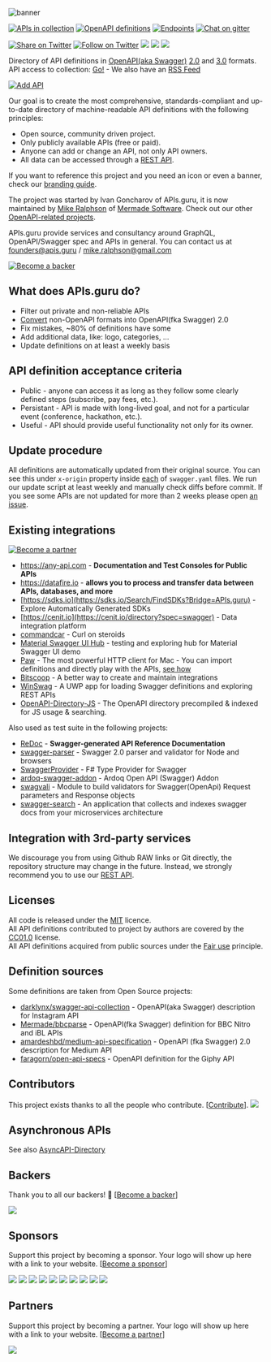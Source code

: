 


![banner]

[![APIs in collection][numApis-image]][apisDir-link]
[![OpenAPI definitions][numSpecs-image]][apisDir-link]
[![Endpoints][endpoints-image]][apisDir-link]
[![Chat on gitter][gitter-image]][gitter-link]

[![Share on Twitter][twitter-image]][twitter-link]
[![Follow on Twitter][twitterFollow-image]][twitterFollow-link]
<a href="#backers" alt="sponsors on Open Collective"><img src="https://opencollective.com/openapi-directory/backers/badge.svg" /></a> <a href="#sponsors" alt="Sponsors on Open Collective"><img src="https://opencollective.com/openapi-directory/sponsors/badge.svg" /></a> <a href="#partners" alt="Partners on Open Collective"><img src="https://opencollective.com/openapi-directory/partner/badge.svg" /></a>

Directory of API definitions in [OpenAPI(aka Swagger)](https://openapis.org) [2.0](https://github.com/OAI/OpenAPI-Specification/blob/master/versions/2.0.md) and [3.0](https://github.com/OAI/OpenAPI-Specification/blob/master/versions/3.0.0.md) formats.<BR>
API access to collection: [Go!][apiDoc-link] - We also have an [RSS Feed](http://api.apis.guru/v2/list.rss)

[![Add API][addAPI-image]][addAPI-link]

Our goal is to create the most comprehensive, standards-compliant and up-to-date directory of machine-readable API definitions with the following principles:
- Open source, community driven project.
- Only publicly available APIs (free or paid).
- Anyone can add or change an API, not only API owners.
- All data can be accessed through a [REST API][apiDoc-link].

If you want to reference this project and you need an icon or even a banner, check our [branding guide](https://github.com/APIs-guru/branding).

The project was started by Ivan Goncharov of APIs.guru, it is now maintained by [Mike Ralphson](https://github.com/MikeRalphson) of [Mermade Software](https://github.com/mermade). Check out our other [OpenAPI-related projects](https://github.com/search?q=org%3AMermade+openapi).

APIs.guru provide services and consultancy around GraphQL, OpenAPI/Swagger spec and APIs in general.
You can contact us at founders@apis.guru / mike.ralphson@gmail.com

[![Become a backer](https://opencollective.com/openapi-directory/tiers/backer.svg?avatarHeight=36&width=600)](https://opencollective.com/openapi-directory)

What does APIs.guru do?
--------------------------
* Filter out private and non-reliable APIs
* [Convert](https://github.com/lucybot/api-spec-converter) non-OpenAPI formats into OpenAPI(fka Swagger) 2.0
* Fix mistakes, ~80% of definitions have some
* Add additional data, like: logo, categories, …
* Update definitions on at least a weekly basis

API definition acceptance criteria
----------------------------------
* Public - anyone can access it as long as they follow some clearly defined steps (subscribe, pay fees, etc.).
* Persistant - API is made with long-lived goal, and not for a particular event (conference, hackathon, etc.).
* Useful - API should provide useful functionality not only for its owner.

Update procedure
--------------------------
All definitions are automatically updated from their original source.
You can see this under `x-origin` property inside [each](https://github.com/APIs-guru/openapi-directory/search?utf8=%E2%9C%93&q=x-origin+filename%3Aswagger.yaml) of `swagger.yaml` files.
We run our update script at least weekly and manually check diffs before commit.
If you see some APIs are not updated for more than 2 weeks please open [an issue](https://github.com/APIs-guru/openapi-directory/issues/new).

Existing integrations
--------------------------

[![Become a partner](https://opencollective.com/openapi-directory/tiers/partner.svg?avatarHeight=36&width=600)](https://opencollective.com/openapi-directory)

 - https://any-api.com - **Documentation and Test Consoles for Public APIs**
 - https://datafire.io - **allows you to process and transfer data between APIs, databases, and more**
 - [https://sdks.io](https://sdks.io/Search/FindSDKs?Bridge=APIs.guru) - Explore Automatically Generated SDKs
 - [https://cenit.io](https://cenit.io/directory?spec=swagger) - Data integration platform
 - [commandcar](https://github.com/tikalk/commandcar#installing-from-api-models) - Curl on steroids
 - [Material Swagger UI Hub](https://darosh.github.io/angular-swagger-ui-material/hub/) - testing and exploring hub for Material Swagger UI demo
 - [Paw](https://luckymarmot.com/paw) - The most powerful HTTP client for Mac - You can import definitions and directly play with the APIs, [see how](https://luckymarmot.com/paw/doc/examples/search-apis)
 - [Bitscoop](https://bitscoop.com/) - A better way to create and maintain integrations
 - [WinSwag](https://github.com/SvenEV/WinSwag) - A UWP app for loading Swagger definitions and exploring REST APIs
 - [OpenAPI-Directory-JS](https://github.com/httptoolkit/openapi-directory-js) - The OpenAPI directory precompiled & indexed for JS usage & searching.

Also used as test suite in the following projects:
 - [ReDoc](https://github.com/Rebilly/ReDoc) - **Swagger-generated API Reference Documentation**
 - [swagger-parser](https://github.com/BigstickCarpet/swagger-parser) - Swagger 2.0 parser and validator for Node and browsers
 - [SwaggerProvider](https://github.com/sergey-tihon/SwaggerProvider) - F# Type Provider for Swagger
 - [ardoq-swagger-addon](https://github.com/ardoq/ardoq-swagger-addon) - Ardoq Open API (Swagger) Addon
 - [swagvali](https://github.com/subeeshcbabu/swagvali/) - Module to build validators for Swagger(OpenApi) Request parameters and Response objects
 - [swagger-search](https://github.com/IG-Group/swagger-search) - An application that collects and indexes swagger docs from your microservices architecture


Integration with 3rd-party services
--------------------------
We discourage you from using Github RAW links or Git directly, the repository structure may change in the future.
Instead, we strongly recommend you to use our [REST API][apiDoc-link].

Licenses
--------------------------
All code is released under the [MIT](http://opensource.org/licenses/MIT) licence.<br>
All API definitions contributed to project by authors are covered by the [CC01.0](https://creativecommons.org/publicdomain/zero/1.0/) license.<br>
All API definitions acquired from public sources under the [Fair use](http://en.wikipedia.org/wiki/Fair_use) principle.

Definition sources
--------------------------
Some definitions are taken from Open Source projects:
 - [darklynx/swagger-api-collection](https://github.com/darklynx/swagger-api-collection) - OpenAPI(aka Swagger) description for Instagram API
 - [Mermade/bbcparse](https://github.com/Mermade/bbcparse) - OpenAPI(fka Swagger) definition for BBC Nitro and iBL APIs
 - [amardeshbd/medium-api-specification](https://github.com/amardeshbd/medium-api-specification) - OpenAPI (fka Swagger) 2.0 description for Medium API
 - [faragorn/open-api-specs](https://github.com/faragorn/open-api-specs) - OpenAPI definition for the Giphy API

[banner]: https://apis.guru/branding/banner.svg "APIs.guru"
[twitter-image]: https://img.shields.io/twitter/url/http/APIs.guru.svg?style=social
[twitter-link]: https://twitter.com/intent/tweet?text=http%3A%2F%2FAPIs.guru%20-%20Wikipedia%20for%20%23Web%20%23APIs%20by%20@APIs_guru%20pic.twitter.com/UhlhbMw1NP
[twitterFollow-image]: https://img.shields.io/twitter/follow/APIs_guru.svg?style=social
[twitterFollow-link]: https://twitter.com/intent/follow?screen_name=APIs_guru
[gitter-image]: https://img.shields.io/gitter/room/APIs-guru/api-models.svg
[gitter-link]: https://gitter.im/APIs-guru/api-models
[numApis-image]: https://api.apis.guru/badges/apis_in_collection.svg
[numSpecs-image]: https://api.apis.guru/badges/openapi_specs.svg
[endpoints-image]: https://api.apis.guru/badges/endpoints.svg
[apisDir-link]: ./APIs
[addAPI-image]: https://cloud.githubusercontent.com/assets/8336157/15861614/7e31511a-2cd5-11e6-8b79-38ad0f61e598.png
[addAPI-link]: https://apis.guru/add-api/
[apiDoc-link]: https://apis.guru/api-doc/

## Contributors

This project exists thanks to all the people who contribute. [[Contribute](CONTRIBUTING.md)].
<a href="https://github.com/APIs-guru/openapi-directory/graphs/contributors"><img src="https://opencollective.com/openapi-directory/contributors.svg?width=890&button=false" /></a>

## Asynchronous APIs

See also [AsyncAPI-Directory](https://github.com/APIs-guru/asyncapi-directory)

## Backers

Thank you to all our backers! 🙏 [[Become a backer](https://opencollective.com/openapi-directory#backer)]

<a href="https://opencollective.com/openapi-directory#backers" target="_blank"><img src="https://opencollective.com/openapi-directory/backers.svg?width=890"></a>


## Sponsors

Support this project by becoming a sponsor. Your logo will show up here with a link to your website. [[Become a sponsor](https://opencollective.com/openapi-directory#sponsor)]

<a href="https://opencollective.com/openapi-directory/sponsor/0/website" target="_blank"><img src="https://opencollective.com/openapi-directory/sponsor/0/avatar.svg"></a>
<a href="https://opencollective.com/openapi-directory/sponsor/1/website" target="_blank"><img src="https://opencollective.com/openapi-directory/sponsor/1/avatar.svg"></a>
<a href="https://opencollective.com/openapi-directory/sponsor/2/website" target="_blank"><img src="https://opencollective.com/openapi-directory/sponsor/2/avatar.svg"></a>
<a href="https://opencollective.com/openapi-directory/sponsor/3/website" target="_blank"><img src="https://opencollective.com/openapi-directory/sponsor/3/avatar.svg"></a>
<a href="https://opencollective.com/openapi-directory/sponsor/4/website" target="_blank"><img src="https://opencollective.com/openapi-directory/sponsor/4/avatar.svg"></a>
<a href="https://opencollective.com/openapi-directory/sponsor/5/website" target="_blank"><img src="https://opencollective.com/openapi-directory/sponsor/5/avatar.svg"></a>
<a href="https://opencollective.com/openapi-directory/sponsor/6/website" target="_blank"><img src="https://opencollective.com/openapi-directory/sponsor/6/avatar.svg"></a>
<a href="https://opencollective.com/openapi-directory/sponsor/7/website" target="_blank"><img src="https://opencollective.com/openapi-directory/sponsor/7/avatar.svg"></a>
<a href="https://opencollective.com/openapi-directory/sponsor/8/website" target="_blank"><img src="https://opencollective.com/openapi-directory/sponsor/8/avatar.svg"></a>
<a href="https://opencollective.com/openapi-directory/sponsor/9/website" target="_blank"><img src="https://opencollective.com/openapi-directory/sponsor/9/avatar.svg"></a>

## Partners

Support this project by becoming a partner. Your logo will show up here with a link to your website. [[Become a partner](https://opencollective.com/openapi-directory#partner)]

<a href="https://opencollective.com/openapi-directory" target="_blank"><img src="https://opencollective.com/openapi-directory/partners.svg?width=890&button=false"></a>
